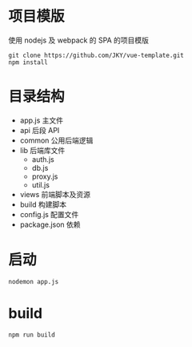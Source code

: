 
项目模版
===
使用 nodejs 及 webpack 的 SPA 的项目模版


	git clone https://github.com/JKY/vue-template.git
	npm install 
	

目录结构
===
* app.js 主文件
* api 后段 API
* common 公用后端逻辑
* lib 后端库文件
	- auth.js
    - db.js
    - proxy.js
    - util.js 
* views  前端脚本及资源
* build  构建脚本
* config.js 配置文件
* package.json 依赖


启动
===
	nodemon app.js 


build
===
	npm run build